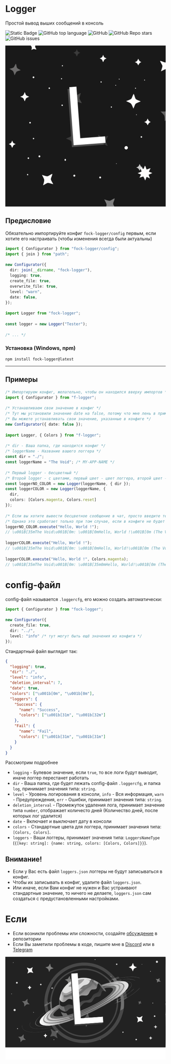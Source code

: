 # Logger

Простой вывод выших сообщений в консоль

![Static Badge](https://img.shields.io/badge/fockusty-logger-logger)
![GitHub top language](https://img.shields.io/github/languages/top/fockusty/logger)
![GitHub](https://img.shields.io/github/license/fockusty/logger)
![GitHub Repo stars](https://img.shields.io/github/stars/fockusty/logger)
![GitHub issues](https://img.shields.io/github/issues/fockusty/logger)

![Logotype](./assets/logger.logo.svg)

## Предисловие

Обязательно импортируйте конфиг `fock-logger/config` первым, если хотите его настраивать (чтобы изменения всегда были актуальны)

```ts
import { Configurator } from "fock-logger/config";
import { join } from "path";

new Configurator({
  dir: join(__dirname, "fock-logger"),
  logging: true,
  create_file: true,
  overwrite_file: true,
  level: "warn",
  date: false,
});

import Logger from "fock-logger";

const logger = new Logger("Tester");

/* ... */
```

### Установка (Windows, npm)

```
npm install fock-logger@latest
```

<hr>

## Примеры

```ts
/* Импортируем конфиг, желательно, чтобы он находился вверху импортов */
import { Configurator } from "f-logger";

/* Устанавливаем свои значение в конфиг */
/* Тут мы установили значение date на false, потому что мне лень в примере писать дату */
/* Вы можете устанавливать свои значение, указанные в конфиге */
new Configurator({ date: false });

import Logger, { Colors } from "f-logger";

/* dir - Ваша папка, где находится конфиг */
/* loggerName - Название вашего логгера */
const dir = "./";
const loggerName = "The Void"; /* MY-APP-NAME */

/* Первый logger - бесцветный */
/* Второй logger - с цветами, первый цвет - цвет логгера, второй цвет - цвет сообщения */
const loggerNO_COLOR = new Logger(loggerName, { dir });
const loggerCOLOR = new Logger(loggerName, {
  dir,
  colors: [Colors.magenta, Colors.reset]
});

/* Если вы хотите вывести бесцветное сообщение в чат, просто введите текст */
/* Однако это сработает только при том случае, если в конфиге не будет указано цветов по умолчанию */
loggerNO_COLOR.execute("Hello, World !");
// \u001B[35mThe Void\u001B[0m: \u001B[0mHello, World !\u001B[0m (The Void: Hello, World!)

loggerCOLOR.execute("Hello, World !");
// \u001B[35mThe Void\u001B[0m: \u001B[0mHello, World!\u001B[0m (The Void: Hello, World!)

loggerCOLOR.execute("Hello, World !", Colors.magenta);
// \u001B[35mThe Void\u001B[0m: \u001B[35m0mHello, World!\u001B[0m (The Void: Hello, World!)
```

# config-файл

config-файл называется `.loggercfg`, его можно создать автоматически:

```ts
import { Configurator } from "fock-logger";

new Configurator({
  create_file: true,
  dir: "../",
  level: "info" /* тут могут быть ещё значения из конфига */
});
```

Стандартный файл выглядит так:

```json
{
  "logging": true,
  "dir": "./",
  "level": "info",
  "deletion_interval": 7,
  "date": true,
  "colors": ["\u001b[0m", "\u001b[0m"],
  "loggers": {
    "Success": {
      "name": "Success",
      "colors": ["\u001b[31m", "\u001b[32m"]
    },
    "Fail": {
      "name": "Fail",
      "colors": ["\u001b[31m", "\u001b[31m"]
    }
  }
}
```

Рассмотрим подробнее

- `logging` - Булевое значение, если `true`, то все логи будут выводит, иначе логгер перестанет работать
- `dir` - Ваша папка, где будет лежать config-файл `.loggercfg`, и папка `log`, принимает значения типа: `string`.
- `level` - Уровень логирования в консоли, `info` - Вся информация, `warn` - Предупреждения, `err` - Ошибки, принимает значения типа: `string`.
- `deletion_interval` - Промежуток удаления лога, принимает значение типа `number`, отображает количесто дней (Количество дней, после которых лог удалится)
- `date` - Включает и выключает дату в консоли
- `colors` - Стандартные цвета для логгера, принимает значения типа: `[Colors, Colors]`.
- `loggers` - Ваши логгеры, принимает значения типа: `LoggersNameType` (`{[key: string]: {name: string, colors: [Colors, Colors]}}`).

## Внимание!

- Если у Вас есть файл `loggers.json` логгеры не будут записываться в конфиг.
- Чтобы их записывать в конфиг, удалите файл `loggers.json`.
- Или иначе, если Вам конфиг не нужен и Вас устраивают стандартные значение, то ничего не делаете, `loggers.json` сам создаться с предустановленными настройками.

# Если

- Если возникли проблемы или сложности, создайте [обсуждение](https://github.com/fockusty/logger/issues/new/choose) в репозитории
- Если Вы заметили проблемы в коде, пишите мне в [Discord](https://discord.gg/5MJrRjzPec) или в [Telegram](https://t.me/FOCKUSTY)

<div align="center">
    <img src="./assets/logger.banner.svg" alt="banner">
</div>
